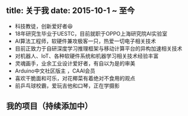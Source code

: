title: 关于我
date: 2015-10-1 ~ 至今
---

- 科技教徒，创新爱好者😆
- 18年研究生毕业于UESTC，目前就职于OPPO上海研究院AI实验室
- AI算法工程师，软硬件兼攻极客一只，热爱一切电子相关技术
- 目前正致力于自研深度学习推理框架与移动计算平台的异构加速相关技术
- 对机器人、IoT、各种软硬件系统和机器学习相关技术经验丰富
- 灵魂画手，业余工业设计爱好者，有自以为是的审美
- Arduino中文社区版主 ，CAAI会员
- 喜欢干脆面和可乐，对花椰菜有着绝对不食用的观点
- 前乒乓球校霸，爱玩吉他和口琴，正在学摄影

## 我的项目（持续添加中）





